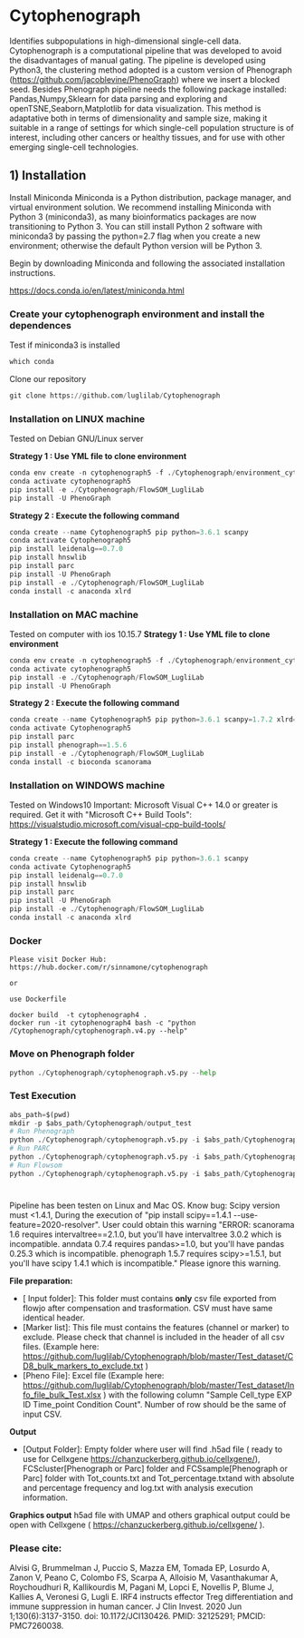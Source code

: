# Cytophenograph

Identifies subpopulations in high-dimensional single-cell data. Cytophenograph is a computational pipeline that was developed to avoid the disadvantages of manual gating. The pipeline is developed using Python3, the clustering method adopted is a custom version of Phenograph (https://github.com/jacoblevine/PhenoGraph) where we insert a blocked seed. Besides Phenograph pipeline needs the following package installed: Pandas,Numpy,Sklearn for data parsing and exploring and openTSNE,Seaborn,Matplotlib for data visualization. This method is adaptative both in terms of dimensionality and sample size, making it suitable in a range of settings for which single-cell population structure is of interest, including other cancers or healthy tissues, and for use with other emerging single-cell technologies.

## 1) Installation 

Install Miniconda
Miniconda is a Python distribution, package manager, and virtual environment solution. We recommend installing Miniconda with Python 3 (miniconda3), as many bioinformatics packages are now transitioning to Python 3. You can still install Python 2 software with miniconda3 by passing the python=2.7 flag when you create a new environment; otherwise the default Python version will be Python 3.

Begin by downloading Miniconda and following the associated installation instructions.

https://docs.conda.io/en/latest/miniconda.html

### Create your cytophenograph environment and install the dependences

Test if miniconda3 is installed


```python
which conda
```

Clone our repository


```python
git clone https://github.com/luglilab/Cytophenograph
```


### Installation on LINUX machine
Tested on Debian GNU/Linux server

**Strategy 1 : Use YML file to clone environment** 
```python
conda env create -n cytophenograph5 -f ./Cytophenograph/environment_cytophenograph5_linux.yml
conda activate cytophenograph5
pip install -e ./Cytophenograph/FlowSOM_LugliLab
pip install -U PhenoGraph
```
**Strategy 2 : Execute the following command** 
```python
conda create --name Cytophenograph5 pip python=3.6.1 scanpy 
conda activate Cytophenograph5
pip install leidenalg==0.7.0
pip install hnswlib
pip install parc
pip install -U PhenoGraph
pip install -e ./Cytophenograph/FlowSOM_LugliLab
conda install -c anaconda xlrd
```

### Installation on MAC machine
Tested on computer with ios 10.15.7 
**Strategy 1 : Use YML file to clone environment** 
```python
conda env create -n cytophenograph5 -f ./Cytophenograph/environment_cytophenograph5_mac.yml
conda activate cytophenograph5
pip install -e ./Cytophenograph/FlowSOM_LugliLab
pip install -U PhenoGraph
```
**Strategy 2 : Execute the following command** 
```python
conda create --name Cytophenograph5 pip python=3.6.1 scanpy=1.7.2 xlrd=1.2.0  hnswlib scipy=1.4.1 leidenalg=0.8.8 
conda activate Cytophenograph5
pip install parc
pip install phenograph==1.5.6
pip install -e ./Cytophenograph/FlowSOM_LugliLab
conda install -c bioconda scanorama
```

### Installation on WINDOWS machine
Tested on Windows10
Important:  Microsoft Visual C++ 14.0 or greater is required. Get it with "Microsoft C++ Build Tools": https://visualstudio.microsoft.com/visual-cpp-build-tools/

**Strategy 1 : Execute the following command** 
```python
conda create --name Cytophenograph5 pip python=3.6.1 scanpy 
conda activate Cytophenograph5
pip install leidenalg==0.7.0
pip install hnswlib
pip install parc
pip install -U PhenoGraph
pip install -e ./Cytophenograph/FlowSOM_LugliLab
conda install -c anaconda xlrd
```


### Docker 
```
Please visit Docker Hub:
https://hub.docker.com/r/sinnamone/cytophenograph

or 

use Dockerfile

docker build  -t cytophenograph4 .
docker run -it cytophenograph4 bash -c "python /Cytophenograph/cytophenograph.v4.py --help" 
```

###  Move on Phenograph folder



```python
python ./Cytophenograph/cytophenograph.v5.py --help
```


###  Test Execution 
```python
abs_path=$(pwd)
mkdir -p $abs_path/Cytophenograph/output_test
# Run Phenograph
python ./Cytophenograph/cytophenograph.v5.py -i $abs_path/Cytophenograph/Test_dataset2/sample/ -o $abs_path/Cytophenograph/output_test -k 60 -m $abs_path/Cytophenograph/Test_dataset2/markers_to_exclude.txt -n Test -t 10 -p $abs_path/Cytophenograph/Test_dataset2/Info_file_bulk_Test.xlsx -c Phenograph
# Run PARC
python ./Cytophenograph/cytophenograph.v5.py -i $abs_path/Cytophenograph/Test_dataset2/sample/ -o $abs_path/Cytophenograph/output_test -k 60 -m $abs_path/Cytophenograph/Test_dataset2/markers_to_exclude.txt -n Test -t 10 -p $abs_path/Cytophenograph/Test_dataset2/Info_file_bulk_Test.xlsx -c Parc
# Run Flowsom
python ./Cytophenograph/cytophenograph.v5.py -i $abs_path/Cytophenograph/Test_dataset2/sample/ -o $abs_path/Cytophenograph/output_test -k 60 -m $abs_path/Cytophenograph/Test_dataset2/markers_to_exclude.txt -n Test -t 10 -p $abs_path/Cytophenograph/Test_dataset2/Info_file_bulk_Test.xlsx -c Flowsom
```
# 

Pipeline has been testen on Linux and Mac OS. 
Know bug:  Scipy  version must <1.4.1, During the execution of "pip install scipy==1.4.1 --use-feature=2020-resolver". User could obtain this warning "ERROR: scanorama 1.6 requires intervaltree==2.1.0, but you'll have intervaltree 3.0.2 which is incompatible.
anndata 0.7.4 requires pandas>=1.0, but you'll have pandas 0.25.3 which is incompatible.
phenograph 1.5.7 requires scipy>=1.5.1, but you'll have scipy 1.4.1 which is incompatible."
Please ignore this warning. 

**File preparation:**

 - [ Input folder]: This folder must contains **only** csv file exported from flowjo after compensation and trasformation. CSV must have same identical header. 
 - [Marker list]: This file must contains the features (channel or marker) to exclude. Please check that channel is included in the header of all csv files. (Example here: https://github.com/luglilab/Cytophenograph/blob/master/Test_dataset/CD8_bulk_markers_to_exclude.txt )
 - [Pheno File]: Excel file (Example here: https://github.com/luglilab/Cytophenograph/blob/master/Test_dataset/Info_file_bulk_Test.xlsx ) with the following column "Sample Cell_type EXP ID Time_point Condition Count". Number of row should be the same of input CSV. 


**Output**
 - [Output Folder]: Empty folder where user will find .h5ad file ( ready to use for Cellxgene https://chanzuckerberg.github.io/cellxgene/), FCScluster[Phenograph or Parc] folder and FCSsample[Phenograph or Parc] folder with Tot_counts.txt and Tot_percentage.txtand with absolute and percentage frequency and log.txt with analysis execution information. 
 
 **Graphics output**
 h5ad file with UMAP and others graphical output could be open with Cellxgene ( https://chanzuckerberg.github.io/cellxgene/ ). 

### Please cite:
Alvisi G, Brummelman J, Puccio S, Mazza EM, Tomada EP, Losurdo A, Zanon V, Peano C, Colombo FS, Scarpa A, Alloisio M, Vasanthakumar A, Roychoudhuri R, Kallikourdis M, Pagani M, Lopci E, Novellis P, Blume J, Kallies A, Veronesi G, Lugli E. IRF4 instructs effector Treg differentiation and immune suppression in human cancer. J Clin Invest. 2020 Jun 1;130(6):3137-3150. doi: 10.1172/JCI130426. PMID: 32125291; PMCID: PMC7260038.
